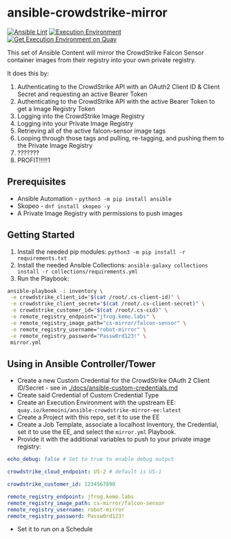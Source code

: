 # ansible-crowdstrike-mirror

[![Ansible Lint](https://github.com/kenmoini/ansible-crowdstrike-mirror/actions/workflows/ansible-lint.yml/badge.svg)]((https://github.com/kenmoini/ansible-crowdstrike-mirror/actions/workflows/ansible-lint.yml))
[![Execution Environment](https://github.com/kenmoini/ansible-crowdstrike-mirror/actions/workflows/build-deploy-ee.yml/badge.svg)](https://github.com/kenmoini/ansible-crowdstrike-mirror/actions/workflows/build-deploy-ee.yml)
[![Get Execution Environment on Quay](https://img.shields.io/badge/Quay.io-Get%20EE%20Image-blue)](https://quay.io/kenmoini/ansible-crowdstrike-mirror-ee)

This set of Ansible Content will mirror the CrowdStrike Falcon Sensor container images from their registry into your own private registry.

It does this by:

1. Authenticating to the CrowdStrike API with an OAuth2 Client ID & Client Secret and requesting an active Bearer Token
2. Authenticating to the CrowdStrike API with the active Bearer Token to get a Image Registry Token
3. Logging into the CrowdStrike Image Registry
4. Logging into your Private Image Registry
5. Retrieving all of the active falcon-sensor image tags
6. Looping through those tags and pulling, re-tagging, and pushing them to the Private Image Registry
7. ???????
8. PROFIT!!!!!1

## Prerequisites

- Ansible Automation - `python3 -m pip install ansible`
- Skopeo - `dnf install skopeo -y`
- A Private Image Registry with permissions to push images

## Getting Started

1. Install the needed pip modules: `python3 -m pip install -r requirements.txt`
2. Install the needed Ansible Collections: `ansible-galaxy collections install -r collections/requirements.yml`
3. Run the Playbook: 

```bash
ansible-playbook -i inventory \
 -e crowdstrike_client_id="$(cat /root/.cs-client-id)" \
 -e crowdstrike_client_secret="$(cat /root/.cs-client-secret)" \
 -e crowdstrike_customer_id="$(cat /root/.cs-cid)" \
 -e remote_registry_endpoint="jfrog.kemo.labs" \
 -e remote_registry_image_path="cs-mirror/falcon-sensor" \
 -e remote_registry_username="robot-mirror" \
 -e remote_registry_password="Passw0rd123!" \
 mirror.yml
```

## Using in Ansible Controller/Tower

- Create a new Custom Credential for the CrowdStrike OAuth 2 Client ID/Secret - see in [./docs/ansible-custom-credentials.md](./docs/ansible-custom-credentials.md)
- Create said Credential of Custom Credential Type
- Create an Execution Environment with the upstream EE: `quay.io/kenmoini/ansible-crowdstrike-mirror-ee:latest`
- Create a Project with this repo, set it to use the EE
- Create a Job Template, associate a localhost Inventory, the Credential, set it to use the EE, and select the `mirror.yml` Playbook.
- Provide it with the additional variables to push to your private image registry:

```yaml
echo_debug: false # Set to true to enable debug output

crowdstrike_cloud_endpoint: US-2 # default is US-1

crowdstrike_customer_id: 1234567890

remote_registry_endpoint: jfrog.kemo.labs
remote_registry_image_path: cs-mirror/falcon-sensor
remote_registry_username: robot-mirror
remote_registry_password: Passw0rd123!
```

- Set it to run on a Schedule
